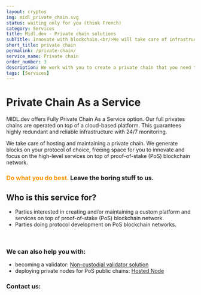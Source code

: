 ```yaml
---
layout: cryptos
img: midl_private_chain.svg
status: waiting only for you (think French)
category: Services
title: Midl.dev - Private chain solutions
subTitle: Innovate with blockchain.<br/>We will take care of infrastructure.
short_title: private chain
permalink: /private-chain/
service_name: Private chain
order_number: 3
description: We work with you to create a private chain that you need to work on protocol development or write smart contracts.
tags: [Services]
---
```


# Private Chain As a Service

MIDL.dev offers Fully Private Chain As a Service option. Our full privates chains are operated on top of a cloud-based platform. This guarantees highly redundant and reliable infrastructure with 24/7 monitoring. 

We take care of hosting and maintaining a private chain. We generate blocks on your protocol of choice, freeing space for you to innovate and focus on the high-level services on top of proof-of-stake (PoS) blockchain network. 


<h3><span style="color:#FB9300">Do what you do best. </span>Leave the boring stuff to us.</h3>


## Who is this service for?

* Parties interested in creating and/or maintaining a custom platform and services on top of proof-of-stake (PoS) blockchain network. 
* Parties doing protocol development on PoS blockchain networks. 
<br>

### We can also help you with:

* becoming a validator: [Non-custodial validator solution](/noncustodial-validator/)
* deploying private nodes for PoS public chains: [Hosted Node](/hosted-node/)

<h3 class="href-orange-bg">Contact us: <a class="grey-link" href="mailto:{{site.email}}"><i class="fa fa-envelope-o"></i></a></h3>
